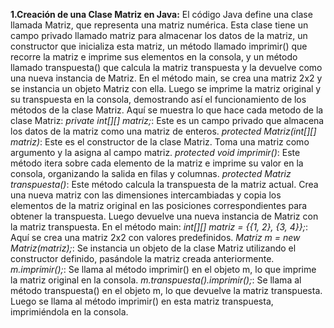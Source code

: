 **1.Creación de una Clase Matriz en Java:** El código Java define una clase llamada Matriz, que representa una matriz numérica. Esta clase tiene un campo privado llamado matriz para almacenar los datos de la matriz, un constructor que inicializa esta matriz, un método llamado imprimir() que recorre la matriz e imprime sus elementos en la consola, y un método llamado transpuesta() que calcula la matriz transpuesta y la devuelve como una nueva instancia de Matriz. En el método main, se crea una matriz 2x2 y se instancia un objeto Matriz con ella. Luego se imprime la matriz original y su transpuesta en la consola, demostrando así el funcionamiento de los métodos de la clase Matriz.
Aquí se muestra lo que hace cada metodo de la clase Matriz:
*private int[][] matriz;*: Este es un campo privado que almacena los datos de la matriz como una matriz de enteros.
*protected Matriz(int[][] matriz)*: Este es el constructor de la clase Matriz. Toma una matriz como argumento y la asigna al campo matriz.
*protected void imprimir()*: Este método itera sobre cada elemento de la matriz e imprime su valor en la consola, organizando la salida en filas y columnas.
*protected Matriz transpuesta()*: Este método calcula la transpuesta de la matriz actual. Crea una nueva matriz con las dimensiones intercambiadas y copia los elementos de la matriz original en las posiciones correspondientes para obtener la transpuesta. Luego devuelve una nueva instancia de Matriz con la matriz transpuesta.
En el método main:
*int[][] matriz = {{1, 2}, {3, 4}};*: Aquí se crea una matriz 2x2 con valores predefinidos.
*Matriz m = new Matriz(matriz);*: Se instancia un objeto de la clase Matriz utilizando el constructor definido, pasándole la matriz creada anteriormente.
*m.imprimir();*: Se llama al método imprimir() en el objeto m, lo que imprime la matriz original en la consola.
*m.transpuesta().imprimir();*: Se llama al método transpuesta() en el objeto m, lo que devuelve la matriz transpuesta. Luego se llama al método imprimir() en esta matriz transpuesta, imprimiéndola en la consola.
